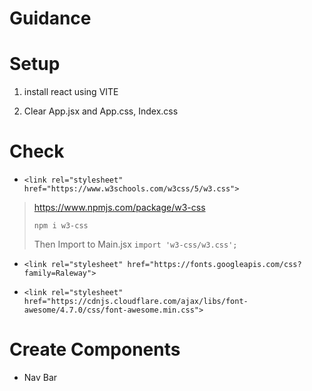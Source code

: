 # Guidance

# Setup
1. install react using VITE

2. Clear App.jsx and App.css, Index.css

# Check <Link>
- `<link rel="stylesheet" href="https://www.w3schools.com/w3css/5/w3.css">`

> https://www.npmjs.com/package/w3-css
>
> `npm i w3-css`
>
> Then Import to Main.jsx `import 'w3-css/w3.css';`


- `<link rel="stylesheet" href="https://fonts.googleapis.com/css?family=Raleway">`

- `<link rel="stylesheet" href="https://cdnjs.cloudflare.com/ajax/libs/font-awesome/4.7.0/css/font-awesome.min.css">`


# Create Components
- Nav Bar